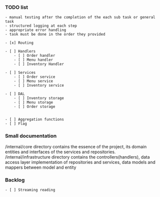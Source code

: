 ### TODO list
    - manual testing after the completion of the each sub task or general task 
    - structured logging at each step
    - appropriate error handling
    - task must be done in the order they provided 

    - [x] Routing

    - [ ] Handlers
        - [ ] Order handler
        - [ ] Menu handler
        - [ ] Inventory Handler 
    
    - [ ] Services
        - [ ] Order service
        - [ ] Menu service
        - [ ] Inventory service 

    - [ ] DAL
        - [ ] Inventory storage
        - [ ] Menu storage
        - [ ] Order storage 
    

    - [ ] Aggregation functions
    - [ ] Flag

### Small documentation
/internal/core directory contains the essence of the project, its domain entities and interfaces of the services and repositories.
/internal/infrastructure directory contains the controllers(handlers), data access layer implementation of repositories and services, data models and mappers between model and entity

### Backlog
    - [ ] Streaming reading
